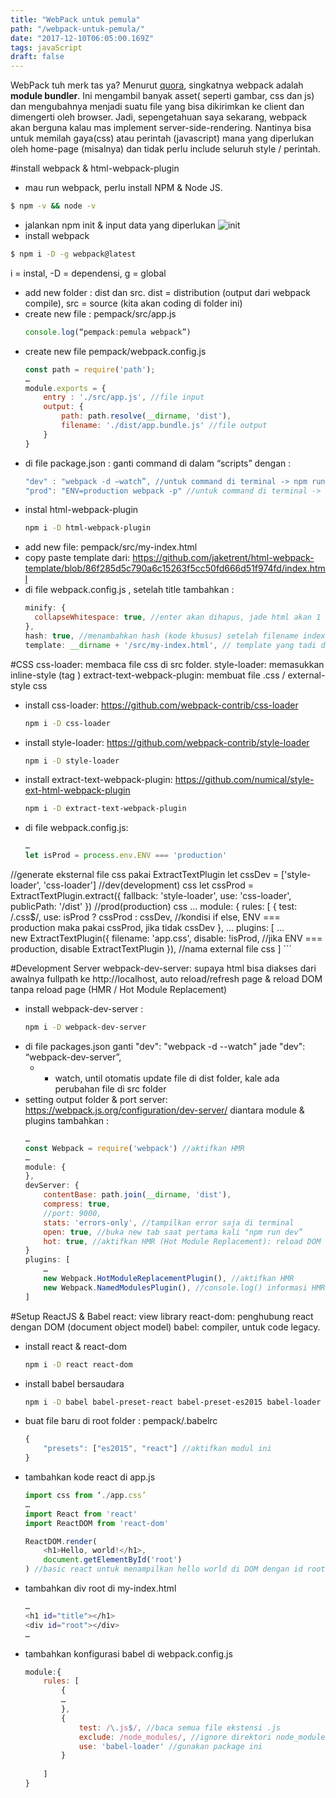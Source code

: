 ```yaml
---
title: "WebPack untuk pemula"
path: "/webpack-untuk-pemula/"
date: "2017-12-10T06:05:00.169Z"
tags: javaScript
draft: false
---
```

WebPack tuh merk tas ya? 
Menurut [quora](https://www.quora.com/What-is-Webpack), singkatnya webpack adalah **module bundler**. Ini mengambil banyak asset( seperti gambar, css dan js) dan mengubahnya menjadi suatu file yang bisa dikirimkan ke client dan dimengerti oleh browser. Jadi, sepengetahuan saya sekarang, webpack akan berguna kalau mas implement server-side-rendering. Nantinya bisa untuk memilah gaya(css) atau perintah (javascript) mana yang diperlukan oleh  home-page (misalnya) dan tidak perlu include seluruh style / perintah.

#install webpack & html-webpack-plugin
- mau run webpack, perlu install NPM & Node JS.
```bash
$ npm -v && node -v
```
- jalankan npm init & input data yang diperlukan
	![init](/images/blog/webpack-pemula/npm-init.png)	
- install webpack
```bash
$ npm i -D -g webpack@latest
```
i = instal, -D = dependensi, g = global

- add new folder : dist dan src. dist = distribution (output dari webpack compile), src = source (kita akan coding di folder ini)
- create new file : pempack/src/app.js
	```javascript
    console.log(“pempack:pemula webpack”)
    ```
- create new file pempack/webpack.config.js
	```javascript
    const path = require('path');
	…
	module.exports = {
        entry : './src/app.js', //file input
        output: {
            path: path.resolve(__dirname, 'dist'),
            filename: './dist/app.bundle.js' //file output
        }
    }
    ```
- di file package.json : 
	ganti command di dalam “scripts” dengan : 
	```javascript
    "dev" : "webpack -d —watch”, //untuk command di terminal -> npm run dev
	"prod": "ENV=production webpack -p" //untuk command di terminal -> npm run prod
    ```
- instal html-webpack-plugin
	```bash
    npm i -D html-webpack-plugin
    ```
- add new file: pempack/src/my-index.html
- copy paste template dari: https://github.com/jaketrent/html-webpack-template/blob/86f285d5c790a6c15263f5cc50fd666d51f974fd/index.html 
- di file webpack.config.js , setelah title tambahkan :
	```javascript
    minify: {
      collapseWhitespace: true, //enter akan dihapus, jade html akan 1 line
    },
    hash: true, //menambahkan hash (kode khusus) setelah filename index_bundle.js?
    template: __dirname + '/src/my-index.html', // template yang tadi dibuat
    ```

#CSS
css-loader: membaca file css di src folder.
style-loader: memasukkan inline-style (tag <style></style>)
extract-text-webpack-plugin: membuat file .css / external-style css
- install css-loader: https://github.com/webpack-contrib/css-loader
	```bash
    npm i -D css-loader
    ```
- install style-loader: https://github.com/webpack-contrib/style-loader
	```bash
    npm i -D style-loader
    ```
- install extract-text-webpack-plugin: https://github.com/numical/style-ext-html-webpack-plugin
	```bash
    npm i -D extract-text-webpack-plugin
    ```
- di file webpack.config.js:
	```javascript
    …
	let isProd = process.env.ENV === 'production'
//generate eksternal file css pakai ExtractTextPlugin
let cssDev = ['style-loader', 'css-loader'] //dev(development) css
let cssProd = ExtractTextPlugin.extract({
  fallback: 'style-loader',
  use: 'css-loader',
  publicPath: '/dist'
}) //prod(production) css
…
module: {
    rules: [
      {
        test: /\.css$/,
        use: isProd ? cssProd : cssDev, //kondisi if else, ENV === production maka pakai cssProd, jika tidak cssDev
      },
…
	plugins: [
	…	
	new ExtractTextPlugin({
      filename: 'app.css',
      disable: !isProd, //jika ENV === production, disable ExtractTextPlugin
    }), //nama external file css
	]
    ```

#Development Server
webpack-dev-server: supaya html bisa diakses dari awalnya fullpath ke http://localhost, auto reload/refresh page & reload DOM tanpa reload page (HMR / Hot Module Replacement)
- install webpack-dev-server : 
	```bash
    npm i -D webpack-dev-server
    ```
- di file packages.json
	ganti "dev": "webpack -d --watch" jade "dev": “webpack-dev-server”,
	- - watch, until otomatis update file di dist folder, kale ada perubahan file di src folder
- setting output folder & port server: https://webpack.js.org/configuration/dev-server/
	diantara module & plugins tambahkan :
	```javascript
    …
	const Webpack = require('webpack') //aktifkan HMR
	…
	module: {
	},
	devServer: {
		contentBase: path.join(__dirname, 'dist'),
		compress: true,
		//port: 9000,
		stats: 'errors-only', //tampilkan error saja di terminal
		open: true, //buka new tab saat pertama kali "npm run dev”
		hot: true, //aktifkan HMR (Hot Module Replacement): reload DOM tanpa reload page
	}
	plugins: [
		…
		new Webpack.HotModuleReplacementPlugin(), //aktifkan HMR
		new Webpack.NamedModulesPlugin(), //console.log() informasi HMR
	]
    ```

#Setup ReactJS & Babel
react: view library
react-dom: penghubung react dengan DOM (document object model)
babel: compiler, untuk code legacy.
- install react & react-dom
	```bash
    npm i -D react react-dom
    ```
- install babel bersaudara
	```bash
    npm i -D babel babel-preset-react babel-preset-es2015 babel-loader babel-core
    ```
- buat file baru di root folder : pempack/.babelrc
	```javascript
    {
		"presets": ["es2015", "react"] //aktifkan modul ini
	}
    ```
- tambahkan kode react di app.js
	```javascript
    import css from ‘./app.css’
	…
	import React from 'react'
	import ReactDOM from 'react-dom'

	ReactDOM.render(
		<h1>Hello, world!</h1>,
		document.getElementById('root')
	) //basic react untuk menampilkan hello world di DOM dengan id root
    ```
- tambahkan div root di my-index.html
	```bash
    …
	<h1 id="title"></h1>
	<div id="root"></div>
	…
    ```
- tambahkan konfigurasi babel di webpack.config.js
	```javascript
    module:{
		rules: [
			{
			…
			},
			{
				test: /\.js$/, //baca semua file ekstensi .js
				exclude: /node_modules/, //ignore direktori node_modules
				use: 'babel-loader' //gunakan package ini
			}
			
		]
	}
    ```